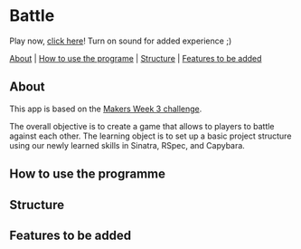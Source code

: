 Battle
==================

Play now, [click here](http://jw-battle.herokuapp.com/)! Turn on sound for added experience ;)

[About](#about) | [How to use the programe](#How_to_use_the_programme) | [Structure](#Structure) | [Features to be added](#Features_to_be_added)

About
---------

This app is based on the [Makers Week 3 challenge](https://github.com/makersacademy/course/tree/master/intro_to_the_web).

The overall objective is to create a game that allows to players to battle against each other. 
The learning object is to set up a basic project structure using our newly learned skills in Sinatra, RSpec, and Capybara.

How to use the programme
---------


Structure
---------


Features to be added
---------